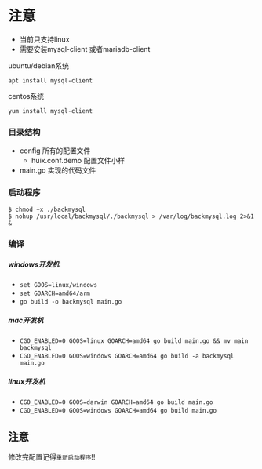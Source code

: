 # 注意
- 当前只支持linux
- 需要安装mysql-client 或者mariadb-client

ubuntu/debian系统
```shell
apt install mysql-client
```
centos系统
```shell
yum install mysql-client
```

### 目录结构
- config 所有的配置文件
    - huix.conf.demo 配置文件小样
- main.go 实现的代码文件

### 启动程序
```
$ chmod +x ./backmysql
$ nohup /usr/local/backmysql/./backmysql > /var/log/backmysql.log 2>&1 &
```

### 编译
##### windows开发机
- `set GOOS=linux/windows`
- `set GOARCH=amd64/arm`
- `go build -o backmysql main.go`

##### mac开发机
- `CGO_ENABLED=0 GOOS=linux GOARCH=amd64 go build main.go && mv main backmysql`
- `CGO_ENABLED=0 GOOS=windows GOARCH=amd64 go build -a backmysql main.go`

##### linux开发机
- `CGO_ENABLED=0 GOOS=darwin GOARCH=amd64 go build main.go`
- `CGO_ENABLED=0 GOOS=windows GOARCH=amd64 go build main.go`
## 注意
修改完配置记得`重新启动程序`!!